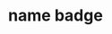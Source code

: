 ---
layout: smileys&emotion
title: name badge
emoji: name_badge
permalink: 📛.html
image: assets/img/3moji/name_badge.png
---